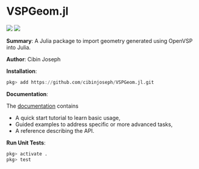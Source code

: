 # VSPGeom.jl

[![](https://img.shields.io/badge/docs-dev-blue.svg)](https://github.com/cibinjoseph/VSPGeom.jl/dev)
![](https://github.com/cibinjoseph/VSPGeom.jl/workflows/tests/badge.svg)

**Summary**: A Julia package to import geometry generated using OpenVSP into Julia.

**Author**: Cibin Joseph

**Installation**:

```julia
pkg> add https://github.com/cibinjoseph/VSPGeom.jl.git
```

**Documentation**:

The [documentation](https://github.com/cibinjoseph/VSPGeom.jl/dev) contains
- A quick start tutorial to learn basic usage,
- Guided examples to address specific or more advanced tasks,
- A reference describing the API.

**Run Unit Tests**:

```julia
pkg> activate .
pkg> test
```
